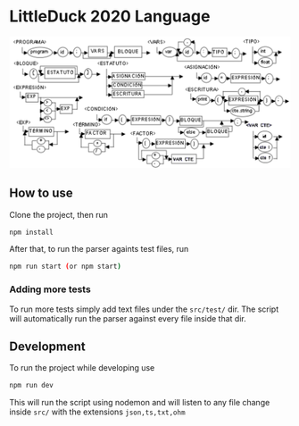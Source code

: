 # LittleDuck 2020 Language

![LittleDuck](/assets/LittleDuck.png)

## How to use

Clone the project, then run

```bash
npm install
```

After that, to run the parser againts test files, run

```bash
npm run start (or npm start)
```

### Adding more tests

To run more tests simply add text files under the `src/test/` dir. The script will automatically run the parser against every file inside that dir.

## Development

To run the project while developing use

```bash
npm run dev
```

This will run the script using nodemon and will listen to any file change inside `src/` with the extensions `json,ts,txt,ohm`

